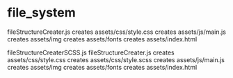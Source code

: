 # file_system

fileStructureCreater.js
creates assets/css/style.css
creates assets/js/main.js
creates assets/img
creates assets/fonts
creates assets/index.html

fileStructureCreaterSCSS.js
fileStructureCreater.js
creates assets/css/style.css
creates assets/css/style.scss
creates assets/js/main.js
creates assets/img
creates assets/fonts
creates assets/index.html
